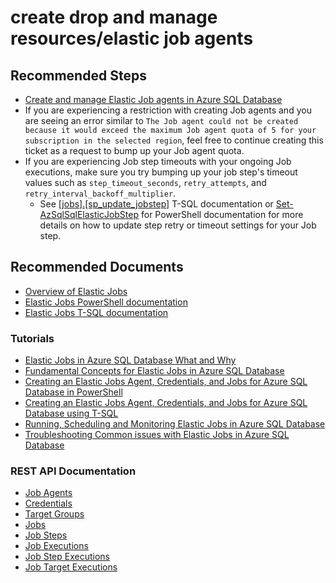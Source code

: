 <properties
	pageTitle="create drop and manage resources/elastic job agents"
	description="create drop and manage resources/elastic job agents"
	service="microsoft.sql"
	resource="jobAgents"
	authors="joke"
    ms.author="joke"
	displayOrder=""
	selfHelpType="generic"
	supportTopicIds="32739626"
	productPesIds="13491"
	cloudEnvironments="public,blackForest,fairfax,mooncake,usnat,ussec"
	articleId="e8618d1e-0b04-18ee-1cb4-f6ab2326b027"
	ownershipId="AzureData_AzureSQLDB_Provisioning"
/>

# create drop and manage resources/elastic job agents

## **Recommended Steps**

* [Create and manage Elastic Job agents in Azure SQL Database](https://docs.microsoft.com/azure/sql-database/sql-database-elastic-pool-manage?WT.mc_id=pid:13491:sid:32630419/)
* If you are experiencing a restriction with creating Job agents and you are seeing an error similar to
`The Job agent could not be created because it would exceed the maximum Job agent quota of 5 for your subscription in the selected region`, 
feel free to continue creating this ticket as a request to bump up your Job agent quota.
* If you are experiencing Job step timeouts with your ongoing Job executions, make sure you try bumping up your job step's timeout values such as `step_timeout_seconds`, `retry_attempts`, and `retry_interval_backoff_multiplier`.
	* See [[jobs].[sp_update_jobstep]](https://docs.microsoft.com/azure/azure-sql/database/elastic-jobs-tsql-create-manage#sp_update_jobstep) T-SQL documentation or [Set-AzSqlSqlElasticJobStep](https://docs.microsoft.com/powershell/module/az.sql/Set-AzSqlElasticJobStep) for PowerShell documentation for more details on how to update step retry or timeout settings for your Job step.

## **Recommended Documents**

* [Overview of Elastic Jobs](https://docs.microsoft.com/azure/sql-database/elastic-jobs-overview)
* [Elastic Jobs PowerShell documentation](https://docs.microsoft.com/azure/sql-database/elastic-jobs-powershell)
* [Elastic Jobs T-SQL documentation](https://docs.microsoft.com/azure/sql-database/elastic-jobs-tsql)

### Tutorials
* [Elastic Jobs in Azure SQL Database What and Why](https://techcommunity.microsoft.com/t5/azure-sql-database/elastic-jobs-in-azure-sql-database-what-and-why/ba-p/1177902)
* [Fundamental Concepts for Elastic Jobs in Azure SQL Database](https://techcommunity.microsoft.com/t5/azure-sql-database/fundamental-concepts-for-elastic-jobs-in-azure-sql-database/ba-p/1177939)
* [Creating an Elastic Jobs Agent, Credentials, and Jobs for Azure SQL Database in PowerShell](https://techcommunity.microsoft.com/t5/azure-sql-database/creating-an-elastic-jobs-agent-credentials-and-jobs-for-azure/ba-p/1179929)
* [Creating an Elastic Jobs Agent, Credentials, and Jobs for Azure SQL Database using T-SQL](https://techcommunity.microsoft.com/t5/azure-sql-database/creating-an-elastic-jobs-agent-credentials-and-jobs-for-azure/ba-p/1180096)
* [Running, Scheduling and Monitoring Elastic Jobs in Azure SQL Database](https://techcommunity.microsoft.com/t5/azure-sql-database/running-scheduling-and-monitoring-elastic-jobs-in-azure-sql/ba-p/1180179)
* [Troubleshooting Common issues with Elastic Jobs in Azure SQL Database](https://techcommunity.microsoft.com/t5/azure-sql-database/troubleshooting-common-issues-with-elastic-jobs-in-azure-sql/ba-p/1180766)

### REST API Documentation
* [Job Agents](https://docs.microsoft.com/rest/api/sql/jobagents)
* [Credentials](https://docs.microsoft.com/rest/api/sql/jobcredentials)
* [Target Groups](https://docs.microsoft.com/rest/api/sql/jobtargetgroups)
* [Jobs](https://docs.microsoft.com/rest/api/sql/jobs)
* [Job Steps](https://docs.microsoft.com/rest/api/sql/jobsteps)
* [Job Executions](https://docs.microsoft.com/rest/api/sql/jobexecutions)
* [Job Step Executions](https://docs.microsoft.com/rest/api/sql/jobstepexecutions)
* [Job Target Executions](https://docs.microsoft.com/rest/api/sql/jobtargetexecutions)